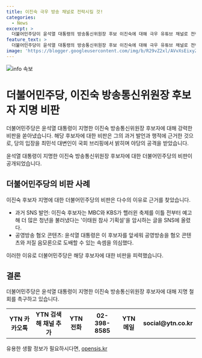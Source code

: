 ```yaml
---
title: 이진숙 극우 방송 채널로 전락시킬 것!
categories:
  - News
excerpt: >
  더불어민주당이 윤석열 대통령의 방송통신위원장 후보 이진숙에 대해 극우 유튜브 채널로 전락시킬 부적격 인사로 지명됐다고 비판했습니다. 최민석 대변인은 후보의 과거 SNS 글을 언급하며 공영방송을 혐오 콘텐츠와 저질 음모론으로 도배할 속셈을 비판했습니다. 이에 윤 대통령은 후보자를 지명한 이유에 대해 의심을 제기하며 후보자 지명을 철회할 것을 촉구했습니다.
feature_text: >
  더불어민주당이 윤석열 대통령의 방송통신위원장 후보 이진숙에 대해 극우 유튜브 채널로 전락시킬 부적격 인사로 지명됐다고 비판했습니다. 최민석 대변인은 후보의 과거 SNS 글을 언급하며 공영방송을 혐오 콘텐츠와 저질 음모론으로 도배할 속셈을 비판했습니다. 이에 윤 대통령은 후보자를 지명한 이유에 대해 의심을 제기하며 후보자 지명을 철회할 것을 촉구했습니다.
image: 'https://blogger.googleusercontent.com/img/b/R29vZ2xl/AVvXsEixyZcFfHzMRdzZMjFBmAUKJYCLCGyLL1o632UiGVXcaFdKo_bkvkuCioo0uUKlGfBVcT3P84aROyZIXSBEx3Aw5nCQ3pTgDom1WDC4m8eifvWiAmWEEVb4x6G_l8C0QH225ldMjyaFvpxGEBGNO37VmDTDMHGhJPq73UglMfDca1-0aw/s1600/blogspot.png'
---
```


<p><img src="https://blogger.googleusercontent.com/img/b/R29vZ2xl/AVvXsEixyZcFfHzMRdzZMjFBmAUKJYCLCGyLL1o632UiGVXcaFdKo_bkvkuCioo0uUKlGfBVcT3P84aROyZIXSBEx3Aw5nCQ3pTgDom1WDC4m8eifvWiAmWEEVb4x6G_l8C0QH225ldMjyaFvpxGEBGNO37VmDTDMHGhJPq73UglMfDca1-0aw/s1600/blogspot.png" alt="info 속보" /></p>

<h1>더불어민주당, 이진숙 방송통신위원장 후보자 지명 비판</h1>

<p>더불어민주당은 윤석열 대통령이 지명한 이진숙 방송통신위원장 후보자에 대해 강력한 비판을 쏟아냈습니다. 해당 후보자에 대한 비판은 그의 과거 발언과 행적에 근거한 것으로, 당의 입장을 최민석 대변인이 국회 브리핑에서 밝히며 야당의 공격을 받았습니다.</p>

<p data-ke-size="size16">윤석열 대통령이 지명한 이진숙 방송통신위원장 후보자에 대한 더불어민주당의 비판이 공개되었습니다.</p>

<h2 data-ke-size="size26">더불어민주당의 비판 사례</h2>

<p>이진숙 후보자 지명에 대한 더불어민주당의 비판은 다수의 이유로 근거를 찾았습니다.</p>

<ul>
  <li>과거 SNS 발언: 이진숙 후보자는 MBC와 KBS가 핼러윈 축제를 이틀 전부터 예고해 더 많은 청년을 불러냈다는 '이태원 참사 기획설'을 암시하는 글을 SNS에 올렸다.</li>
  <li>공영방송 혐오 콘텐츠: 윤석열 대통령은 이 후보자를 앞세워 공영방송을 혐오 콘텐츠와 저질 음모론으로 도배할 수 있는 속셈을 의심했다.</li>
</ul>

<p data-ke-size="size16">이러한 이유로 더불어민주당은 해당 후보자에 대한 비판을 피력했습니다.</p>

<h2 data-ke-size="size26">결론</h2>

<p>더불어민주당은 윤석열 대통령이 지명한 이진숙 방송통신위원장 후보자에 대해 지명 철회를 촉구하고 있습니다.</p>

<table>
  <tr>
    <td style="text-align: center; height: 17px;"><b>YTN 카카오톡</b></td>
    <td style="text-align: center; height: 17px;"><b>YTN 검색해 채널 추가</b></td>
    <td style="text-align: center; height: 17px;"><b>YTN 전화</b></td>
    <td style="text-align: center; height: 17px;"><b>02-398-8585</b></td>
    <td style="text-align: center; height: 17px;"><b>YTN 메일</b></td>
    <td style="text-align: center; height: 17px;"><b>social@ytn.co.kr</b></td>
  </tr>
</table>
유용한 생활 정보가 필요하시다면, <a href="https://opensis.kr" rel="dofollow">opensis.kr</a>


